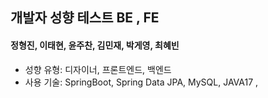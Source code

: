 ## 개발자 성향 테스트 BE , FE
#### 정형진, 이태현, 윤주찬, 김민재, 박게영, 최혜빈
- 성향 유형: 디자이너, 프론트엔드, 백엔드
- 사용 기술: SpringBoot, Spring Data JPA, MySQL, JAVA17 ,
